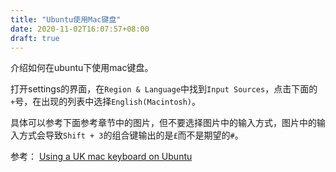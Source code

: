 ```yaml
---
title: "Ubuntu使用Mac键盘"
date: 2020-11-02T16:07:57+08:00
draft: true
---
```


介绍如何在ubuntu下使用mac键盘。

打开settings的界面，在`Region & Language`中找到`Input Sources`，点击下面的`+`号，在出现的列表中选择`English(Macintosh)`。

具体可以参考下面参考章节中的图片，但不要选择图片中的输入方式，图片中的输入方式会导致`Shift + 3`的组合键输出的是`£`而不是期望的`#`。


参考：
[Using a UK mac keyboard on Ubuntu](http://www.mattburns.co.uk/blog/2014/04/17/using-a-uk-mac-keyboard-on-ubuntu/)

